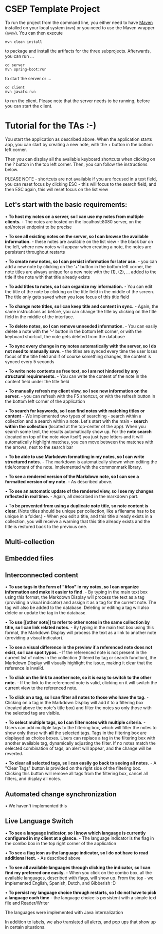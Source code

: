 # CSEP Template Project

To run the project from the command line, you either need to have [Maven](https://maven.apache.org/install.html) installed on your local system (`mvn`) or you need to use the Maven wrapper (`mvnw`). You can then execute

	mvn clean install

to package and install the artifacts for the three subprojects. Afterwards, you can run ...

	cd server
	mvn spring-boot:run

to start the server or ...

	cd client
	mvn javafx:run

to run the client. Please note that the server needs to be running, before you can start the client.


# Tutorial for the TAs :-)

You start the application as described above. When the application starts app, you can start by creating a new note, with the + button in the bottom left corner.

Then you can display all the available keyboard shortcuts when clicking on the ? button in the top left corner. Then, you can follow the instructions below.

PLEASE NOTE - shortcuts are not available if you are focused in a text field, you can reset focus by clicking ESC - this will focus to the search field, and then ESC again, this will reset focus on the list view

## Let's start with the basic requirements:

•  **To host my notes on a server, so I can use my notes from multiple clients.** - The notes are hosted on the localhost:8080 server, on the api/notes/ endpoint to be precise

•  **To see all existing notes on the server, so I can browse the available information.** - these notes are available on the list view - the black bar on the left, where new notes will appear when creating a note, the notes are persistent throughout restarts

•  **To create new notes, so I can persist information for later use.** - you can add a new note by clicking on the '+' button in the bottom left corner, the note titles are always unique for a new note with the (1), (2), ... added to the title if the note with that title already exists

•  **To add titles to notes, so I can organize my information.** - You can edit the title of the note by clicking on the title field in the middle of the screen. The title only gets saved when you lose focus of this title field

•  **To change note titles, so I can keep title and content in sync.** - Again, the same instructions as before, you can change the title by clicking on the title field in the middle of the interface.

•  **To delete notes, so I can remove unneeded information.** - You can easily delete a note with the '-' button in the bottom left corner, or with the keyboard shortcut, the note gets deleted from the database

•  **To sync every change in my notes automatically with the server, so I do not need to manually save.** - the titles are synced every time the user loses focus of the title field and if of course something changes, the content is synced every 5 seconds

•  **To write note contents as free text, so I am not hindered by any structural requirements.** - You can write the content of the note in the content field under the title field

•  **To manually refresh my client view, so I see new information on the server.** - you can refresh with the F5 shortcut, or with the refresh button in the bottom left corner of the application

•  **To search for keywords, so I can find notes with matching titles or content** - We implemented two types of searching - search within a collection and a search within a note. Let's start with the main - **search within the collection** (located at the top-center of the app). When you search some text, the results automatically show up. For the **note search** (located on top of the note view itself) you just type letters and it will automatically highlight matches, you can move between the matches with the arrows, next to the search bar

•  **To be able to use Markdown formatting in my notes, so I can write structured notes.** - The markdown is automatically shown when editing the title/content of the note. Implemented with the commonmark library.

•  **To see a rendered version of the Markdown note, so I can see a formatted version of my note.** - As described above.

•  **To see an automatic update of the rendered view, so I see my changes reflected in real time.** - Again, all described in the markdown part.

•  T**o be prevented from using a duplicate note title, so note content is clear.**
(Note titles should be unique per collection, like a filename has to be unique in a folder.) - When you edit a title, and this title already exists in a collection, you will receive a warning that this title already exists and the title is restored back to the previous one.

## Multi-collection

## Embedded files

## Interconnected content

•	**To use tags in the form of "#foo" in my notes, so I can organize information and make it easier to find.** - By typing in the main text box using this format, the Markdown Display will process the text as a tag (providing a visual indicator) and assign it as a tag for the current note. The tag will also be added to the database. Deleting or editing a tag will also delete or update the tag in the database.

•	**To use [[other note]] to refer to other notes in the same collection by title, so I can link related notes.** - By typing in the main text box using this format, the Markdown Display will process the text as a link to another note (providing a visual indicator). 

•	**To see a visual difference in the preview if a referenced note does not exist, so I can spot typos.** - If the referenced note is not present in the current list of notes in the collection (filtered by tag or search function), the Markdown Display will visually highlight the issue, making it clear that the reference is invalid. 

•	**To click on the link to another note, so it is easy to switch to the other note.** - If the link to the referenced note is valid, clicking on it will switch the current view to the referenced note.  

•	**To click on a tag, so I can filter all notes to those who have the tag.** -Clicking on a tag in the Markdown Display will add it to a filtering box (located above the note's title box) and filter the notes so only those with the selected tag are visible.

•	**To select multiple tags, so I can filter notes with multiple criteria.** - Users can add multiple tags to the filtering box, which will filter the notes to show only those with **all** the selected tags. Tags in the filtering box are displayed as choice boxes. Users can replace a tag in the filtering box with another available tag, dynamically adjusting the filter. If no notes match the selected combination of tags, an alert will appear, and the change will be reverted.

•	**To clear all selected tags, so I can easily go back to seeing all notes.** - A "Clear Tags" button is provided on the right side of the filtering box. Clicking this button will remove all tags from the filtering box, cancel all filters, and display all notes.

## Automated change synchronization

•  We haven't implemented this

## Live Language Switch

•	**To see a language indicator, so I know which language is currently configured in my client at a glance.** - The language indicator is the flag in the combo box in the top right corner of the application

•	**To see a flag icon as the language indicator, so I do not have to read additional text.** - As described above

•	**To see all available languages through clicking the indicator, so I can find my preferred one easily.** - When you click on the combo box, all the available languages, described with flags, will show up. From the top - we implemented English, Spanish, Dutch, and Gibberish :D

•	**To persist my language choice through restarts, so I do not have to pick a language each time** - the language choice is persistent with a simple text file and Reader/Writer

The languages were implemented with Java internalization

In addition to labels, we also translated all alerts, and pop ups that show up in certain situations.

